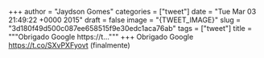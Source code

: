 
+++
author = "Jaydson Gomes"
categories = ["tweet"]
date = "Tue Mar 03 21:49:22 +0000 2015"
draft = false
image = "{TWEET_IMAGE}"
slug = "3d180f49d500c087ee658515f9e30edc1aca76ab"
tags = ["tweet"]
title = """Obrigado Google https://t..."""
+++
Obrigado Google https://t.co/SXvPXFyovt (finalmente)

